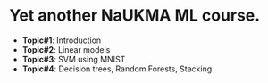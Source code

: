 Yet another NaUKMA ML course.
========
* **Topic#1**: Introduction
* **Topic#2**: Linear models 
* **Topic#3**: SVM using MNIST
* **Topic#4**: Decision trees, Random Forests, Stacking
